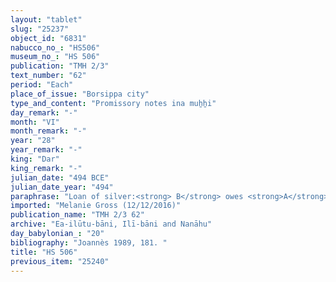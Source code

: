 ```yaml
---
layout: "tablet"
slug: "25237"
object_id: "6831"
nabucco_no_: "HS506"
museum_no_: "HS 506"
publication: "TMH 2/3"
text_number: "62"
period: "Each"
place_of_issue: "Borsippa city"
type_and_content: "Promissory notes ina muẖẖi"
day_remark: "-"
month: "VI"
month_remark: "-"
year: "28"
year_remark: "-"
king: "Dar"
king_remark: "-"
julian_date: "494 BCE"
julian_date_year: "494"
paraphrase: "Loan of silver:<strong> B</strong> owes <strong>A</strong> 2 shekels of white scrap silver (<em>kaspu peṣ&ucirc; nuhhutu</em>). He will give the silver on 23<sup>rd</sup> of Ulūl (VI) of Darius 29<sup>th</sup> year. 3 witnesses and the scribe.<br /> &nbsp;<br /> <strong>A</strong> = Nab&ucirc;-bullissu/L&acirc;b&acirc;&scaron;i-Marduk//Nūr-Papsukkal; <strong>B</strong> = Nab&ucirc;-&scaron;umu-uṣur/Mu&scaron;ēzib-Bēl//(Ea-)ilūtu-bāni; Scribe = Nab&ucirc;-ēṭir/Nab&ucirc;-ahhē-bulliṭ//Iddin-Papsukkal<br /> &nbsp;"
imported: "Melanie Gross (12/12/2016)"
publication_name: "TMH 2/3 62"
archive: "Ea-ilūtu-bāni, Ilī-bāni and Nanāhu"
day_babylonian_: "20"
bibliography: "Joannès 1989, 181. "
title: "HS 506"
previous_item: "25240"
---
```

